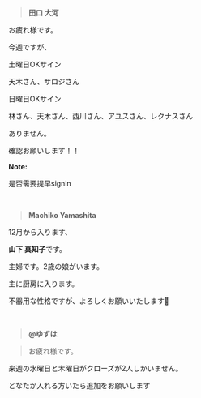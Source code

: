 > **田口 大河**

お疲れ様です。

今週ですが、

土曜日OKサイン

天木さん、サロジさん

日曜日OKサイン

林さん、天木さん、西川さん、アユスさん、レクナスさん

ありません。

確認お願いします！！

**Note:**

是否需要提早signin

</p>

</br>

> **Machiko Yamashita**

12月から入ります、

**山下 真知子**です。

主婦です。2歳の娘がいます。

主に厨房に入ります。

不器用な性格ですが、よろしくお願いいたします🙇

</br>

> **@ゆずは**

> お疲れ様です。

来週の水曜日と木曜日がクローズが2人しかいません。

どなたか入れる方いたら追加をお願いします

</br>